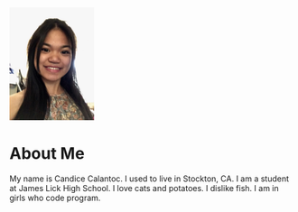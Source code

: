 <!DOCTYPE html>
<html>
<body background="File_000%20(2).jpeg">
<head>
<title>Journey Through Coding</title>
</head>
<body>

<img src="File_000.jpeg" style="width:150px;height:200px;">

<h1>About Me</h1>

<p>My name is Candice Calantoc. I used to live in Stockton, CA. I am a student at James Lick High School. I love cats and potatoes. I dislike fish. I am in girls who code program.</p>



